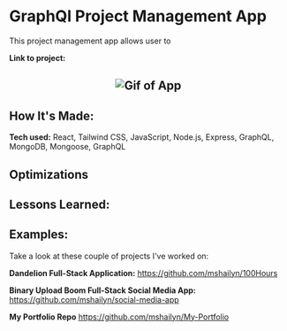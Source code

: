 # GraphQl Project Management App
This project management app allows user to 

**Link to project:** 

<h2 align="center"> <img src="" alt="Gif of App"></h2>

## How It's Made:

**Tech used:** React, Tailwind CSS, JavaScript, Node.js, Express, GraphQL, MongoDB, Mongoose, GraphQL



## Optimizations



## Lessons Learned:

 

## Examples:
Take a look at these couple of projects I've worked on:

**Dandelion Full-Stack Application:** https://github.com/mshailyn/100Hours

**Binary Upload Boom Full-Stack Social Media App:** https://github.com/mshailyn/social-media-app

**My Portfolio Repo** https://github.com/mshailyn/My-Portfolio
